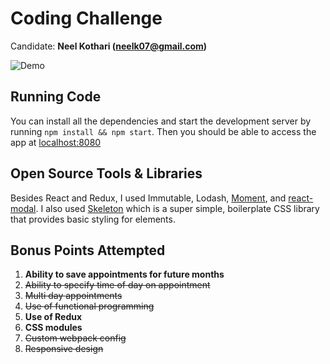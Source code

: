 # Coding Challenge
Candidate: **Neel Kothari (neelk07@gmail.com)**

![Demo](http://g.recordit.co/QQjwMVK7MD.gif)

## Running Code
You can install all the dependencies and start the development server by running `npm install && npm start`. Then you should be able to access the app at [localhost:8080](http://localhost:8080/)

## Open Source Tools & Libraries
Besides React and Redux, I used Immutable, Lodash, [Moment](https://momentjs.com), and [react-modal](https://github.com/reactjs/react-modal). I also used [Skeleton](http://getskeleton.com/) which is a super simple, boilerplate CSS library that provides basic styling for elements.

## Bonus Points Attempted
1. **Ability to save appointments for future months**
2. ~~Ability to specify time of day on appointment~~
3. ~~Multi day appointments~~
4. ~~Use of functional programming~~
5. **Use of Redux**
6. **CSS modules**
7. ~~Custom webpack config~~
8. ~~Responsive design~~

